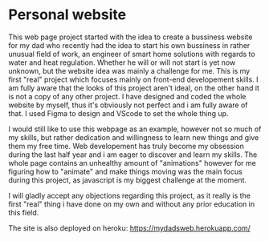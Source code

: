 # Personal website
This web page project started with the idea to create a bussiness website for my dad who recently had the idea to start his own bussiness in rather unusual field of work, an engineer of smart home solutions with regards to water and heat regulation. Whether he will or will not start is yet now unknown, but the website idea was mainly a challenge for me. This is my first "real" project which focuses mainly on front-end developement skills. I am fully aware that the looks of this project aren't ideal, on the other hand it is not a copy of any other project. I have designed and coded the whole website by myself, thus it's obviously not perfect and i am fully aware of that. I used Figma to design and VScode to set the whole thing up.

I would still like to use this webpage as an example, however not so much of my skills, but rather dedication and willingness to learn new things and give them my free time. Web developement has truly become my obsession during the last half year and i am eager to discover and learn my skills. The whole page contains an unhealthy amount of "animations" however for me figuring how to "animate" and make things moving was the main focus during this project, as javascript is my biggest challenge at the moment.

I will gladly accept any objections regarding this project, as it really is the first "real" thing i have done on my own and without any prior education in this field.

The site is also deployed on heroku:
https://mydadsweb.herokuapp.com/

